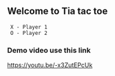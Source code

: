 ## Welcome to Tia tac toe 
     X - Player 1
     O - Player 2
### Demo video use this link
https://youtu.be/-x3ZutEPcUk

